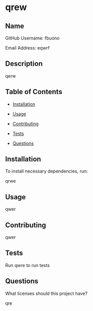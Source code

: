 # qrew

  ## Name

  GitHub Username: fbuono

  Email Address: eqwrf

  ## Description

  qerw

  ## Table of Contents

  * [Installation](#installation)

  * [Usage](#usage)

  * [Contributing](#contributing)

  * [Tests](#tests)

  * [Questions](#questions)

  ## Installation

  To install necessary dependencies, run: 

  qrwe

  ## Usage

  qwer

  ## Contributing

  qwer

  ## Tests

  Run qwre to run tests

  ## Questions

  What licenses should this project have?

  qre

